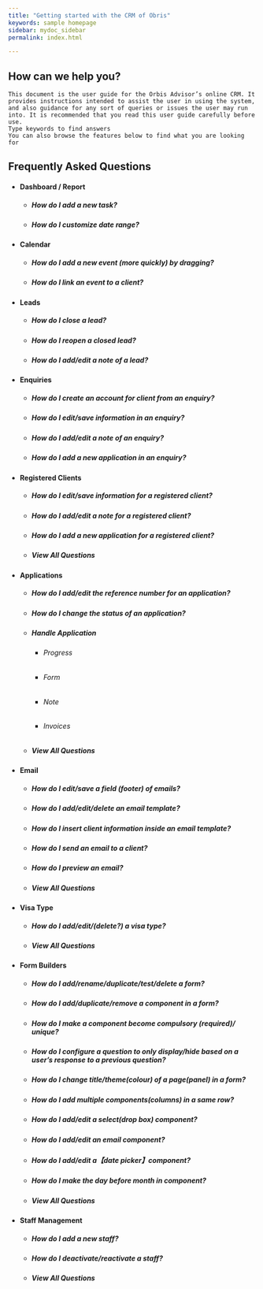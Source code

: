 ```yaml
---
title: "Getting started with the CRM of Obris"
keywords: sample homepage
sidebar: mydoc_sidebar
permalink: index.html

---
```

## How can we help you?
    This document is the user guide for the Orbis Advisor’s online CRM. It provides instructions intended to assist the user in using the system, and also guidance for any sort of queries or issues the user may run into. It is recommended that you read this user guide carefully before use.
    Type keywords to find answers
    You can also browse the features below to find what you are looking for
## Frequently Asked Questions
- #### Dashboard / Report
    - ##### How do I add a new task?
    - ##### How do I customize date range? 
- #### Calendar
    - ##### How do I add a new event (more quickly) by dragging?
    - ##### How do I link an event to a client?
- #### Leads
    - ##### How do I close a lead?
    - ##### How do I reopen a closed lead?
    - ##### How do I add/edit a note of a lead?
- #### Enquiries
    - ##### How do I create an account for client from an enquiry?
    - ##### How do I edit/save information in an enquiry?
    - ##### How do I add/edit a note of an enquiry?
    - ##### How do I add a new application in an enquiry?
- #### Registered Clients
    - ##### How do I edit/save information for a registered client?
    - ##### How do I add/edit a note for a registered client?
    - ##### How do I add a new application for a registered client?
    - ##### View All Questions
- #### Applications
    - ##### How do I add/edit the reference number for an application?
    - ##### How do I change the status of an application?
    - ##### Handle Application
        - ###### Progress
        - ###### Form
        - ###### Note
        - ###### Invoices
    - ##### View All Questions
- #### Email
    - ##### How do I edit/save a field (footer) of emails?
    - ##### How do I add/edit/delete an email template?
    - ##### How do I insert client information inside an email template?
    - ##### How do I send an email to a client?
    - ##### How do I preview an email?
    - ##### View All Questions
- #### Visa Type
    - ##### How do I add/edit/(delete?) a visa type?
    - ##### View All Questions
- #### Form Builders
    - ##### How do I add/rename/duplicate/test/delete a form?
    - ##### How do I add/duplicate/remove a component in a form?
    - ##### How do I make a component become compulsory (required)/ unique?
    - ##### How do I configure a question to only display/hide based on a user’s response to a previous question?
    - ##### How do I change title/theme(colour) of a page(panel) in a form?
    - ##### How do I add multiple components(columns) in a same row?
    - ##### How do I add/edit a select(drop box) component?
    - ##### How do I add/edit an email component?
    - ##### How do I add/edit a【date picker】component?
    - ##### How do I make the day before month in component? 
    - ##### View All Questions
- #### Staff Management
    - ##### How do I add a new staff?
    - ##### How do I deactivate/reactivate a staff?
    - ##### View All Questions
